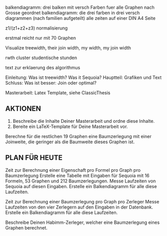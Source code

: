 
balkendiagramm: drei balken mit versch Farben fuer alle Graphen nach Grosse geordnet
balkendiagramm: die drei farben in drei versch diagrammen
(nach familien aufgeteilt)
alle zeiten auf einer DIN A4 Seite

z1/(z1+z2+z3) normalisierung

erstmal reicht nur mit 70 Graphen

Visualize treewidth, their join width, my width, my join width

rwth cluster studentische stunden

text zur erklaerung des algorithmus



Einleitung: Was ist treewidth? Was it Sequoia?
Hauptteil: Grafiken und Text
Schluss: Was ist besser: Join oder optimal?



Masterarbeit: Latex Template, siehe ClassicThesis







AKTIONEN
----------------------------------------
1. Beschreibe die Inhalte Deiner Masterarbeit und ordne diese Inhalte.
4. Bereite ein LaTeX-Template für Deine Masterarbeit vor.

Berechne für die restlichen 19 Graphen eine Baumzerlegung mit einer Joinweite, die geringer als die Baumweite dieses Graphen ist.

PLAN FÜR HEUTE
----------------------------------------
Zeit zur Berechnung einer Eigenschaft pro Formel pro Graph pro Baumzerlegung
    Erstelle eine Tabelle mit Eingaben für Sequoia mit 16 Formeln, 53 Graphen und 212 Baumzerlegungen.
    Messe Laufzeiten von Sequoia auf diesen Eingaben.
    Erstelle ein Balkendiagramm für alle diese Laufzeiten.

Zeit zur Berechnung einer Baumzerlegung pro Graph pro Zerleger
    Messe Laufzeiten von den vier Zerlegern auf den Eingaben in der Datenbank.
    Erstelle ein Balkendiagramm für alle diese Laufzeiten.

Beschreibe Deinen Habimm-Zerleger, welcher eine Baumzerlegung eines Graphen berechnet.
